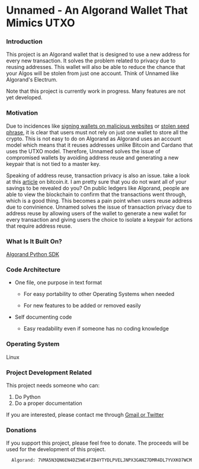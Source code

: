 # Unnamed - An Algorand Wallet That Mimics UTXO

### Introduction

This project is an Algorand wallet that is designed to use a new address for every new transaction. It solves the problem related to privacy due to reusing addresses. This wallet will also be able to reduce the chance that your Algos will be stolen from just one account. Think of Unnamed like Algorand's Electrum.

Note that this project is currently work in progress. Many features are not yet developed.

### Motivation

Due to incidences like [signing wallets on malicious websites](https://blockworks.co/news/metamask-moves-to-help-crypto-scam-victims-recover-stolen-digital-assets) or [stolen seed phrase](https://cointelegraph.com/news/stepn-impersonators-stealing-users-seed-phrases-warn-security-experts), it is clear that users must not rely on just one wallet to store all the crypto. This is not easy to do on Algorand as Algorand uses an account model which means that it reuses addresses unlike Bitcoin and Cardano that uses the UTXO model. Therefore, Unnamed solves the issue of compromised wallets by avoiding address reuse and generating a new keypair that is not tied to a master key.

Speaking of address reuse, transaction privacy is also an issue. take a look at this [article](https://en.bitcoin.it/wiki/Address_reuse) on bitcoin.it. I am pretty sure that you do not want all of your savings to be revealed do you? On public ledgers like Algorand, people are able to view the blockchain to confirm that the transactions went through, which is a good thing. This becomes a pain point when users reuse address due to convinience. Unnamed solves the issue of transaction privacy due to address reuse by allowing users of the wallet to generate a new wallet for every transaction and giving users the choice to isolate a keypair for actions that require address reuse.

### What Is It Built On?

[Algorand Python SDK](https://github.com/algorand/py-algorand-sdk)

### Code Architecture

- One file, one purpose in text format

  - For easy portability to other Operating Systems when needed

  - For new features to be added or removed easily

- Self documenting code

  - Easy readability even if someone has no coding knowledge

### Operating System

Linux

### Project Development Related

This project needs someone who can:

1. Do Python
2. Do a proper documentation

If you are interested, please contact me through [Gmail or Twitter](https://github.com/0xLiquidGlass/0xLiquidGlass/blob/main/README.md#contact)

### Donations

If you support this project, please feel free to donate. The proceeds will be used for the development of this project.

``` 
  Algorand: 7VMA5N3QN6EN4DZ5WE4FZB4YTYDLPVELJNPX3GANZ7DMR4DL7YVXKO7WCM
```
